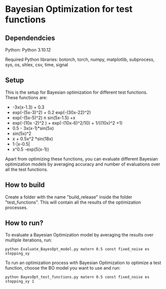 # Bayesian Optimization for test functions

## Dependendcies
Python: Python 3.10.12

Required Python libraries: botorch, torch, numpy, matplotlib, subprocess, sys, os, shlex, csv, time, signal


## Setup
This is the setup for Bayesian optimization for different test functions. These functions are:
- -3x(x-1.3) + 0.3
- exp(-(5x-3)^2) + 0.2 exp(-(30x-22)^2)
- exp(-(5x-5)^2) n sin(5x-1.5) +x
- exp(-(10x -2)^2 ) + exp(-(10x-6)^2/10) + 1/((10x)^2 +1)
- 0.5 - 3x(x-1)\*sin(5x)
- sin(5x)^2
- x + 0.5x^2 \*sin(18x)
- 1-|x-0.5|
- x^0.5 -exp(5(x-1))

Apart from optimizing these functions, you can evaluate different Bayesian optimization models by averaging accuracy and number of evaluations over all the test functions.

## How to build
Create a folder with the name "build_release" inside the folder "test_functions". This will contain all the results of the optimization processes.


## How to run?
To evaluate a Bayesian Optimization model by averaging the results over multiple iterations, run:
```
python Evaluate_BayesOpt_model.py matern 0.5 const fixed_noise es stopping_xy
```
To run an optimization process with Bayesian Optimization to optimize a test function, choose the BO model you want to use and run:
```
python BayesOpt_test_functions.py matern 0.5 const fixed_noise es stopping_xy 1
```

